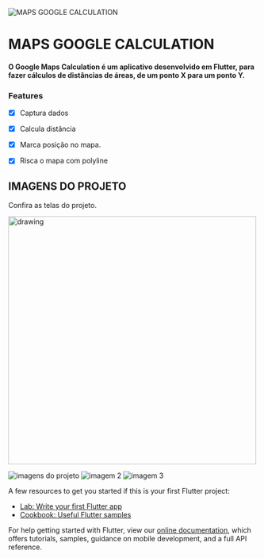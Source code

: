 ![MAPS GOOGLE CALCULATION](https://user-images.githubusercontent.com/54405709/109416961-3a9c9280-79a0-11eb-8d65-9d00d81384dc.png)


# MAPS GOOGLE CALCULATION

#### O Google Maps Calculation é um aplicativo desenvolvido em Flutter, para fazer cálculos de distâncias de áreas, de um ponto X para um ponto Y.

### Features

- [x] Captura dados
- [x] Calcula distância
- [x] Marca posição no mapa.
- [x] Risca o mapa com polyline


## IMAGENS DO PROJETO

Confira as telas do projeto.

<img src="https://user-images.githubusercontent.com/54405709/109418144-8b62ba00-79a5-11eb-960c-e4e35cdf42cc.jpeg" alt="drawing" width="500"/>

![imagens do projeto](https://user-images.githubusercontent.com/54405709/109418144-8b62ba00-79a5-11eb-960c-e4e35cdf42cc.jpeg)
![imagem 2](https://user-images.githubusercontent.com/54405709/109418141-8998f680-79a5-11eb-9a52-e55c999e6f63.jpeg)
![imagem 3](https://user-images.githubusercontent.com/54405709/109418142-8aca2380-79a5-11eb-86f6-1e7b44180079.jpeg)


A few resources to get you started if this is your first Flutter project:

- [Lab: Write your first Flutter app](https://flutter.dev/docs/get-started/codelab)
- [Cookbook: Useful Flutter samples](https://flutter.dev/docs/cookbook)

For help getting started with Flutter, view our
[online documentation](https://flutter.dev/docs), which offers tutorials,
samples, guidance on mobile development, and a full API reference.
